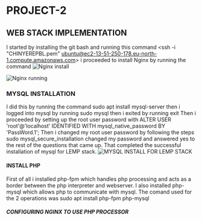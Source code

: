 # PROJECT-2
## WEB STACK IMPLEMENTATION 
I started by installing the git bash and running this command
 <ssh -i "CHINYEREPBL.pem" ubuntu@ec2-13-51-250-178.eu-north-1.compute.amazonaws.com>
 i proceeded to install Nginx by running the command <sudo apt install ngnix>
  ![Nginx install](https://github.com/Chinyereonyenwe34/Project1/assets/132712031/5bd3af16-c2f6-4666-919b-35dfdfcaa157)

 ![Nginx running](https://github.com/Chinyereonyenwe34/Project1/assets/132712031/2f656a94-245b-49f3-9207-b793504a751c)
### MYSQL INSTALLATION 
 I did this by running the command
 sudo apt install mysql-server
 then i logged into mysql by running
  sudo mysql
   then i exited by running exit
   Then i proceeded by setting up the root user password with
   ALTER USER 'root'@'localhost' IDENTIFIED WITH mysql_native_password BY 'PassWord.1';
 Then i changed my root user password by following the steps 
 sudo mysql_secure_installation
 changed my password and answered yes to the rest of the questions that came up. That completed the successful installation of mysql for LEMP stack.
 ![MYSQL INSTALL FOR LEMP STACK](https://github.com/Chinyereonyenwe34/Project1/assets/132712031/6fbb0c31-c883-4d6f-a861-dc681180e3a5)
 #### INSTALL PHP
 First of all i installed php-fpm which handles php processing and acts as a border between the php interpreter and webserver. I also installed php-mysql which allows php to communicate with mysql. The comand used for the 2 operations was sudo apt install php-fpm php-mysql
 ##### CONFIGURING NGINX TO USE PHP PROCESSOR
 

 

  
  
 
     
